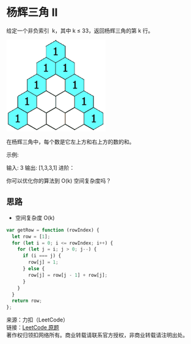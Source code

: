 # 杨辉三角 II

给定一个非负索引  k，其中 k ≤ 33，返回杨辉三角的第 k 行。

![图片](./PascalTriangleAnimated2.gif)

在杨辉三角中，每个数是它左上方和右上方的数的和。

示例:

输入: 3
输出: [1,3,3,1]
进阶：

你可以优化你的算法到 O(k) 空间复杂度吗？

## 思路

- 空间复杂度 O(k)

```js
var getRow = function (rowIndex) {
  let row = [1];
  for (let i = 0; i <= rowIndex; i++) {
    for (let j = i; j > 0; j--) {
      if (i === j) {
        row[j] = 1;
      } else {
        row[j] = row[j - 1] + row[j];
      }
    }
  }
  return row;
};
```

来源：力扣（LeetCode）  
链接：[LeetCode 原题](https://leetcode-cn.com/problems/pascals-triangle-ii)  
著作权归领扣网络所有。商业转载请联系官方授权，非商业转载请注明出处。
